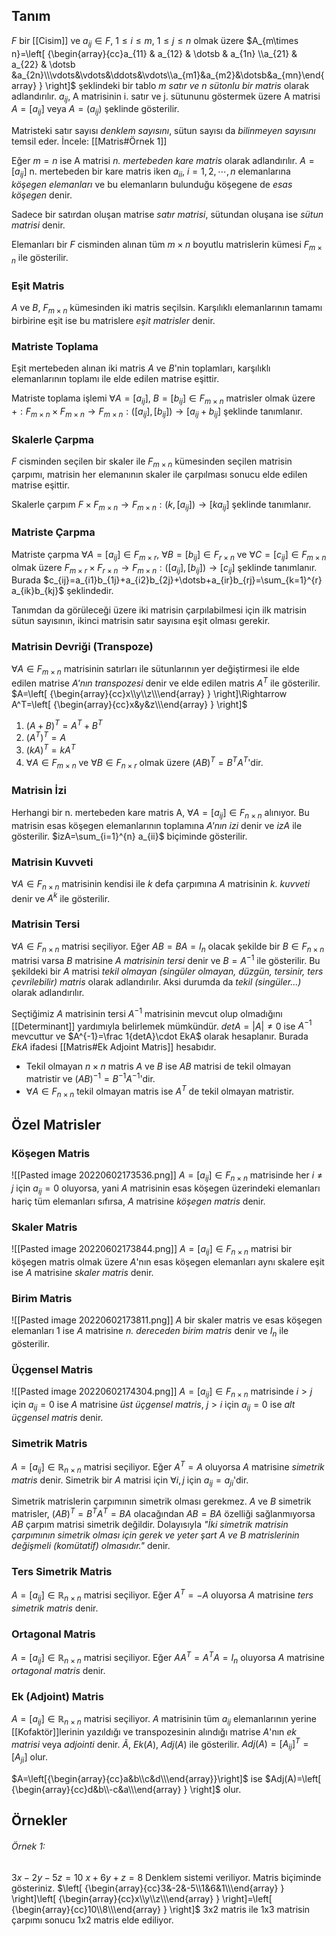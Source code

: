 ## Tanım
$F$ bir [[Cisim]] ve $a_{ij}\in F$, $1\leq i\leq m$, $1\leq j\leq n$ olmak üzere
$A_{m\times n}=\left[ {\begin{array}{cc}a_{11} & a_{12} & \dotsb & a_{1n} \\a_{21} & a_{22} & \dotsb &a_{2n}\\\vdots&\vdots&\ddots&\vdots\\a_{m1}&a_{m2}&\dotsb&a_{mn}\end{array} } \right]$
şeklindeki bir tablo *m satır ve n sütonlu bir matris* olarak adlandırılır. $a_{ij}$, A matrisinin i. satır ve j. sütununu göstermek üzere A matrisi $A=[a_{ij}]$ veya $A=(a_{ij})$ şeklinde gösterilir.

Matristeki satır sayısı *denklem sayısını*, sütun sayısı da *bilinmeyen sayısını* temsil eder. İncele: [[Matris#Örnek 1]]

Eğer $m=n$ ise A matrisi *n. mertebeden kare matris* olarak adlandırılır. $A=[a_{ij}]$ n. mertebeden bir kare matris iken $a_{ii}$, $i=1,2,\dotsb,n$ elemanlarına *köşegen elemanları* ve bu elemanların bulunduğu köşegene de *esas köşegen* denir.

Sadece bir satırdan oluşan matrise *satır matrisi*, sütundan oluşana ise *sütun matrisi* denir.

Elemanları bir $F$ cisminden alınan tüm $m\times n$ boyutlu matrislerin kümesi $F_{m\times n}$ ile gösterilir.

### Eşit Matris
$A$ ve $B$, $F_{m\times n}$ kümesinden iki matris seçilsin. Karşılıklı elemanlarının tamamı birbirine eşit ise bu matrislere *eşit matrisler* denir.  

### Matriste Toplama
Eşit mertebeden alınan iki matris $A$ ve $B$'nin toplamları, karşılıklı elemanlarının toplamı ile elde edilen matrise eşittir.

Matriste toplama işlemi $\forall A=[a_{ij}]$, $B=[b_{ij}]\in F_{m\times n}$ matrisler olmak üzere $+:F_{m\times n}\times F_{m\times n}\rightarrow F_{m\times n}: ([a_{ij}], [b_{ij}])\rightarrow[a_{ij}+b_{ij}]$ şeklinde tanımlanır.

### Skalerle Çarpma
$F$ cisminden seçilen bir skaler ile $F_{m\times n}$ kümesinden seçilen matrisin çarpımı, matrisin her elemanının skaler ile çarpılması sonucu elde edilen matrise eşittir.

Skalerle çarpım $F\times F_{m\times n}\rightarrow F_{m\times n}:(k,[a_{ij}])\rightarrow[ka_{ij}]$ şeklinde tanımlanır.

### Matriste Çarpma
Matriste çarpma $\forall A=[a_{ij}]\in F_{m\times r}$, $\forall B=[b_{ij}]\in F_{r\times n}$ ve $\forall C=[c_{ij}]\in F_{m\times n}$ olmak üzere $F_{m\times r}\times F_{r\times n}\rightarrow F_{m\times n}:([a_{ij}],[b_{ij}])\rightarrow[c_{ij}]$ şeklinde tanımlanır. Burada $c_{ij}=a_{i1}b_{1j}+a_{i2}b_{2j}+\dotsb+a_{ir}b_{rj}=\sum_{k=1}^{r} a_{ik}b_{kj}$ şeklindedir.

Tanımdan da görüleceği üzere iki matrisin çarpılabilmesi için ilk matrisin sütun sayısının, ikinci matrisin satır sayısına eşit olması gerekir.

### Matrisin Devriği (Transpoze)
$\forall A\in F_{m\times n}$ matrisinin satırları ile sütunlarının yer değiştirmesi ile elde edilen matrise *$A$'nın  transpozesi* denir ve elde edilen matris $A^T$ ile gösterilir.
$A=\left[ {\begin{array}{cc}x\\y\\z\\\end{array} } \right]\Rightarrow A^T=\left[ {\begin{array}{cc}x&y&z\\\end{array} } \right]$

1. $(A+B)^T=A^T+B^T$
2. $(A^T)^T=A$
3. $(kA)^T=kA^T$
4. $\forall A\in F_{m\times n}$ ve $\forall B\in F_{n\times r}$ olmak üzere $(AB)^T=B^TA^T$'dir. 

### Matrisin İzi
Herhangi bir n. mertebeden kare matris A, $\forall A=[a_{ij}]\in F_{n\times n}$ alınıyor. Bu matrisin esas köşegen elemanlarının toplamına *$A$'nın izi* denir ve $izA$ ile gösterilir.
$izA=\sum_{i=1}^{n} a_{ii}$ biçiminde gösterilir.

### Matrisin Kuvveti
$\forall A\in F_{n\times n}$ matrisinin kendisi ile $k$ defa çarpımına $A$ matrisinin *k. kuvveti* denir ve $A^k$ ile gösterilir.

### Matrisin Tersi
$\forall A\in F_{n\times n}$ matrisi seçiliyor. Eğer $AB=BA=I_n$ olacak şekilde bir $B\in F_{n\times n}$ matrisi varsa $B$ matrisine *$A$ matrisinin tersi* denir ve $B=A^{-1}$ ile gösterilir. Bu şekildeki bir $A$ matrisi *tekil olmayan (singüler olmayan, düzgün, tersinir, ters çevrilebilir) matris* olarak adlandırılır. Aksi durumda da *tekil (singüler...)* olarak adlandırılır.

Seçtiğimiz $A$ matrisinin tersi $A^{-1}$ matrisinin mevcut olup olmadığını [[Determinant]] yardımıyla belirlemek mümkündür. $detA=|A|\neq0$ ise $A^{-1}$ mevcuttur ve 
$A^{-1}=\frac 1{detA}\cdot EkA$ olarak hesaplanır. Burada $EkA$ ifadesi [[Matris#Ek Adjoint Matris]] hesabıdır.

- Tekil olmayan $n\times n$ matris $A$ ve $B$ ise $AB$ matrisi de tekil olmayan matristir ve $(AB)^{-1}=B^{-1}A^{-1}$'dir.
- $\forall A\in F_{n\times n}$ tekil olmayan matris ise $A^T$ de tekil olmayan matristir. 

## Özel Matrisler
### Köşegen Matris
![[Pasted image 20220602173536.png]]
$A=[a_{ij}]\in F_{n\times n}$ matrisinde her $i\neq j$ için $a_{ij}=0$ oluyorsa, yani $A$ matrisinin esas köşegen üzerindeki elemanları hariç tüm elemanları sıfırsa, $A$ matrisine *köşegen matris* denir.

### Skaler Matris
![[Pasted image 20220602173844.png]]
$A=[a_{ij}]\in F_{n\times n}$ matrisi bir köşegen matris olmak üzere $A$'nın esas köşegen elemanları aynı skalere eşit ise $A$ matrisine *skaler matris* denir.

### Birim Matris
![[Pasted image 20220602173811.png]]
$A$ bir skaler matris ve esas köşegen elemanları $1$ ise $A$ matrisine *n. dereceden birim matris* denir ve $I_n$ ile gösterilir.

### Üçgensel Matris
![[Pasted image 20220602174304.png]]
$A=[a_{ij}]\in F_{n\times n}$ matrisinde $i>j$ için $a_{ij}=0$ ise $A$ matrisine *üst üçgensel matris*, $j>i$ için $a_{ij}=0$ ise *alt üçgensel matris* denir.

### Simetrik Matris
$A=[a_{ij}]\in \mathbb{R}_{n\times n}$ matrisi seçiliyor. Eğer $A^T=A$ oluyorsa $A$ matrisine *simetrik matris* denir. Simetrik bir $A$ matrisi için $\forall i,j$ için $a_{ij}=a_{ji}$'dir.

Simetrik matrislerin çarpımının simetrik olması gerekmez. $A$ ve $B$ simetrik matrisler, $(AB)^T=B^TA^T=BA$ olacağından $AB=BA$ özelliği sağlanmıyorsa $AB$ çarpım matrisi simetrik değildir. Dolayısıyla *"İki simetrik matrisin çarpımının simetrik olması için gerek ve yeter şart A ve B matrislerinin değişmeli (komütatif) olmasıdır."* denir. 

### Ters Simetrik Matris
$A=[a_{ij}]\in \mathbb{R}_{n\times n}$ matrisi seçiliyor. Eğer $A^T=-A$ oluyorsa $A$ matrisine *ters simetrik matris* denir. 

### Ortagonal Matris
$A=[a_{ij}]\in \mathbb{R}_{n\times n}$ matrisi seçiliyor. Eğer $AA^T=A^TA=I_n$ oluyorsa $A$ matrisine *ortagonal matris* denir. 

### Ek (Adjoint) Matris
$A=[a_{ij}]\in \mathbb{R}_{n\times n}$ matrisi seçiliyor. $A$ matrisinin tüm $a_{ij}$ elemanlarının yerine [[Kofaktör]]lerinin yazıldığı ve transpozesinin alındığı matrise $A$'nın *ek matrisi* veya *adjointi* denir. $\tilde A$, $Ek(A)$, $Adj(A)$ ile gösterilir. $Adj(A)=[A_{ij}]^T=[A_{ji}]$ olur.

$A=\left[{\begin{array}{cc}a&b\\c&d\\\end{array}}\right]$ ise $Adj(A)=\left[ {\begin{array}{cc}d&b\\-c&a\\\end{array} } \right]$ olur.

## Örnekler
###### Örnek 1:
$3x-2y-5z=10$
$x+6y+z=8$
Denklem sistemi veriliyor. Matris biçiminde gösteriniz.
$\left[ {\begin{array}{cc}3&-2&-5\\1&6&1\\\end{array} } \right]\left[ {\begin{array}{cc}x\\y\\z\\\end{array} } \right]=\left[ {\begin{array}{cc}10\\8\\\end{array} } \right]$
3x2 matris ile 1x3 matrisin çarpımı sonucu 1x2 matris elde ediliyor. 